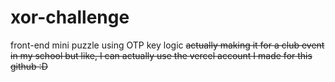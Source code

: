 # xor-challenge
front-end mini puzzle using OTP key logic
~~actually making it for a club event in my school but like, I can actually use the vercel account I made for this github :D~~
